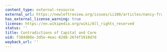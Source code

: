 ```yaml
---
content_type: external-resource
external_url: https://newleftreview.org/issues/ii100/articles/nancy-fraser-contradictions-of-capital-and-care
has_external_license_warning: true
license: https://en.wikipedia.org/wiki/All_rights_reserved
status: ''
title: Contradictions of Capital and Care
uid: f384d88e-3d5e-4eac-8288-26f4f1918d7d
wayback_url: ''
---
```

